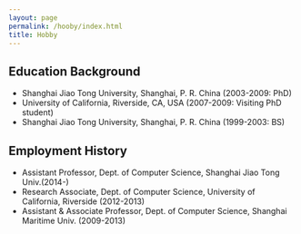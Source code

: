 ```yaml
---
layout: page
permalink: /hooby/index.html
title: Hobby
---
```


## Education Background

- Shanghai Jiao Tong University, Shanghai, P. R. China (2003-2009: PhD)
- University of California, Riverside, CA, USA (2007-2009: Visiting PhD student)
- Shanghai Jiao Tong University, Shanghai, P. R. China (1999-2003: BS)

## Employment History
 
- Assistant Professor, Dept. of Computer Science, Shanghai Jiao Tong Univ.(2014-)
- Research Associate, Dept. of Computer Science, University of California, Riverside (2012-2013)
- Assistant & Associate Professor, Dept. of Computer Science, Shanghai Maritime Univ. (2009-2013)




